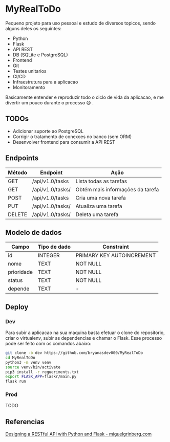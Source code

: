 # MyRealToDo

Pequeno projeto para uso pessoal e estudo de diversos topicos, sendo alguns deles os seguintes:
- Python
- Flask
- API REST
- DB (SQLite e PostgreSQL)
- Frontend
- Git
- Testes unitarios
- CI/CD
- Infraestrutura para a aplicacao
- Monitoramento

Basicamente entender e reproduzir todo o ciclo de vida da aplicacao, e me divertir um pouco durante o processo :smile: .

## TODOs 

- Adicionar suporte ao PostgreSQL
- Corrigir o tratamento de conexoes no banco (sem ORM)
- Desenvolver frontend para consumir a API REST

## Endpoints

| Método  | Endpoint             | Ação                             |
|---------|----------------------|----------------------------------|
| GET     | /api/v1.0/tasks      | Lista todas as tarefas           |
| GET     | /api/v1.0/tasks/<id> | Obtém mais informações da tarefa |
| POST    | /api/v1.0/tasks      | Cria uma nova tarefa             |
| PUT     | /api/v1.0/tasks/<id> | Atualiza uma tarefa              |
| DELETE  | /api/v1.0/tasks/<id> | Deleta uma tarefa                |


## Modelo de dados

| Campo      | Tipo de dado | Constraint                |
|------------|--------------|---------------------------|
| id         | INTEGER      | PRIMARY KEY AUTOINCREMENT |
| nome      | TEXT         | NOT NULL                  |
| prioridade | TEXT         | NOT NULL                  |
| status     | TEXT         | NOT NULL                  |
| depende    | TEXT         | -                         |

## Deploy

### Dev

Para subir a aplicacao na sua maquina basta efetuar o clone do repositorio, criar o virtualenv, subir as dependencias e chamar o Flask. Esse processo pode ser feito com os comandos abaixo:

```bash
git clone -b dev https://github.com/bryanasdev000/MyRealToDo
cd MyRealToDo
python3 -m venv venv
source venv/bin/activate
pip3 install -r requeriments.txt
export FLASK_APP=flaskr/main.py
flask run
```

### Prod

TODO

## Referencias

[Designing a RESTful API with Python and Flask - miguelgrinberg.com](https://blog.miguelgrinberg.com/post/designing-a-restful-api-with-python-and-flask)
